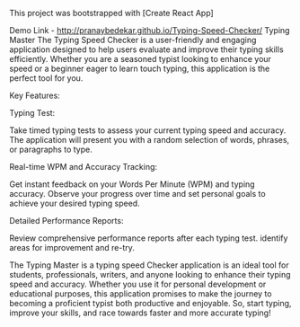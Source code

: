 This project was bootstrapped with [Create React App]

Demo Link - http://pranaybedekar.github.io/Typing-Speed-Checker/
Typing Master
The Typing Speed Checker is a user-friendly and engaging application designed to help users evaluate and improve their typing skills efficiently. Whether you are a seasoned typist looking to enhance your speed or a beginner eager to learn touch typing, this application is the perfect tool for you.

Key Features:

Typing Test:

Take timed typing tests to assess your current typing speed and accuracy. The application will present you with a random selection of words, phrases, or paragraphs to type.

Real-time WPM and Accuracy Tracking:

Get instant feedback on your Words Per Minute (WPM) and typing accuracy. Observe your progress over time and set personal goals to achieve your desired typing speed.

Detailed Performance Reports:

Review comprehensive performance reports after each typing test. identify areas for improvement and re-try.

The Typing Master is a typing speed Checker application is an ideal tool for students, professionals, writers, and anyone looking to enhance their typing speed and accuracy. Whether you use it for personal development or educational purposes, this application promises to make the journey to becoming a proficient typist both productive and enjoyable. So, start typing, improve your skills, and race towards faster and more accurate typing!

